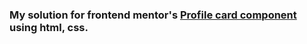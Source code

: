 ### My solution for frontend mentor's [Profile card component](https://www.frontendmentor.io/challenges/profile-card-component-cfArpWshJ) using html, css.
